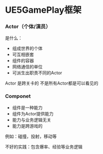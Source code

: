 # UE5GamePlay框架

### Actor（个体/演员）

是什么：
- 组成世界的个体
- 可互相嵌套
- 组件的容器
- 网络通信的单位
- 可派生出职责不同的Actor

Actor 是跨关卡的
不是所有Actor都是可以看见的


### Componet

- 组件是一种能力
- 组件为Actor提供能力
- 能力与业务逻辑无关
- 能力是跨游戏的

例如：碰撞，投射，移动等

不好的实践：包含爆率、经验等业务逻辑





